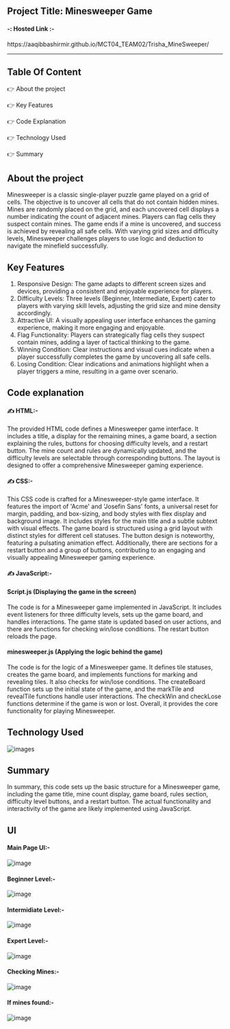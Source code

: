 <h2>Project Title: Minesweeper Game</h2>
<h4>-: Hosted Link :- </h4>
https://aaqibbashirmir.github.io/MCT04_TEAM02/Trisha_MineSweeper/
<hr>
<h2>Table Of Content</h2>

👉 About the project

👉 Key Features

👉 Code Explanation

👉 Technology Used

👉 Summary

<h2> About the project </h2>

Minesweeper is a classic single-player puzzle game played on a grid of cells. The objective is to uncover all cells that do not contain hidden mines. Mines are randomly placed on the grid, and each uncovered cell displays a number indicating the count of adjacent mines. Players can flag cells they suspect contain mines. The game ends if a mine is uncovered, and success is achieved by revealing all safe cells. With varying grid sizes and difficulty levels, Minesweeper challenges players to use logic and deduction to navigate the minefield successfully.

<h2> Key Features </h2>

1. Responsive Design: The game adapts to different screen sizes and devices, providing a consistent and enjoyable experience for players.
2. Difficulty Levels: Three levels (Beginner, Intermediate, Expert) cater to players with varying skill levels, adjusting the grid size and mine density accordingly.
3. Attractive UI: A visually appealing user interface enhances the gaming experience, making it more engaging and enjoyable.
4. Flag Functionality: Players can strategically flag cells they suspect contain mines, adding a layer of tactical thinking to the game.
5. Winning Condition: Clear instructions and visual cues indicate when a player successfully completes the game by uncovering all safe cells.
6. Losing Condition: Clear indications and animations highlight when a player triggers a mine, resulting in a game over scenario.

<h2>Code explanation </h2>

<h4> ✍ HTML:- </h4>
The provided HTML code defines a Minesweeper game interface. It includes a title, a display for the remaining mines, a game board, a section explaining the rules, buttons for choosing difficulty levels, and a restart button. The mine count and rules are dynamically updated, and the difficulty levels are selectable through corresponding buttons. The layout is designed to offer a comprehensive Minesweeper gaming experience.

<h4> ✍ CSS:- </h4>
This CSS code is crafted for a Minesweeper-style game interface. It features the import of 'Acme' and 'Josefin Sans' fonts, a universal reset for margin, padding, and box-sizing, and body styles with flex display and background image. It includes styles for the main title and a subtle subtext with visual effects. The game board is structured using a grid layout with distinct styles for different cell statuses. The button design is noteworthy, featuring a pulsating animation effect. Additionally, there are sections for a restart button and a group of buttons, contributing to an engaging and visually appealing Minesweeper gaming experience.

<h4> ✍ JavaScript:- </h4>
<h4> Script.js (Displaying the game in the screen) </h4>
The code is for a Minesweeper game implemented in JavaScript. It includes event listeners for three difficulty levels, sets up the game board, and handles interactions. The game state is updated based on user actions, and there are functions for checking win/lose conditions. The restart button reloads the page.

<h4> minesweeper.js (Applying the logic behind the game) </h4>

The code is for the logic of a Minesweeper game. It defines tile statuses, creates the game board, and implements functions for marking and revealing tiles. It also checks for win/lose conditions. The createBoard function sets up the initial state of the game, and the markTile and revealTile functions handle user interactions. The checkWin and checkLose functions determine if the game is won or lost. Overall, it provides the core functionality for playing Minesweeper.

<h2> Technology Used </h2>


![images](https://github.com/AaqibBashirMir/MCT04_TEAM02/assets/126088849/b8030e1c-5e40-4e63-993b-5d8f945f16c3)

<h2> Summary </h2>

In summary, this code sets up the basic structure for a Minesweeper game, including the game title, mine count display, game board, rules section, difficulty level buttons, and a restart button. The actual functionality and interactivity of the game are likely implemented using JavaScript.

<h2> UI </h2>
<h4> Main Page UI:- </h4>

![image](https://github.com/AaqibBashirMir/MCT04_TEAM02/assets/126088849/9aebda1a-4dad-453b-bb6a-3d9c91b0a834)

<h4> Beginner Level:- </h4>

![image](https://github.com/AaqibBashirMir/MCT04_TEAM02/assets/126088849/7cbdc8a5-28d4-48f0-b418-874914dc2f7c)

<h4> Intermidiate Level:- </h4>

![image](https://github.com/AaqibBashirMir/MCT04_TEAM02/assets/126088849/417b8961-aa44-4c8d-bff4-513577ca9b62)

<h4> Expert Level:- </h4>

![image](https://github.com/AaqibBashirMir/MCT04_TEAM02/assets/126088849/0baa2398-6eea-40c7-9386-399ee75022c2)

<h4> Checking Mines:- </h4>

![image](https://github.com/AaqibBashirMir/MCT04_TEAM02/assets/126088849/6a687479-9323-44f3-8225-2d2a4c8a55d2)

<h4> If mines found:- </h4>

![image](https://github.com/AaqibBashirMir/MCT04_TEAM02/assets/126088849/a97b7f14-6e01-4a10-9922-b27a2671451d)
